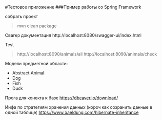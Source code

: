 #Тестовое приложение 
###Пример работы со Spring Framework

собрать проект 
>mvn clean package

Свагер документация
http://localhost:8080/swagger-ui/index.html

Test
>http://localhost:8090/animals/all
>http://localhost:8090/animals/check

Модели предметной области: 
   - Abstract Animal
   - Dog
   - Fish
   - Duck

Прога для конекта к базе
https://dbeaver.io/download/

Инфа по стратегиям хранения данных (короч как созранить данные в одной таблице)
https://www.baeldung.com/hibernate-inheritance